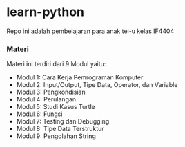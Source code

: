 # learn-python
Repo ini adalah pembelajaran para anak tel-u kelas IF4404
### Materi
Materi ini terdiri dari 9 Modul yaitu:
* Modul 1: Cara Kerja Pemrograman Komputer
* Modul 2: Input/Output, Tipe Data, Operator, dan Variable
* Modul 3: Pengkondisian
* Modul 4: Perulangan
* Modul 5: Studi Kasus Turtle
* Modul 6: Fungsi
* Modul 7: Testing dan Debugging
* Modul 8: Tipe Data Terstruktur
* Modul 9: Pengolahan String
